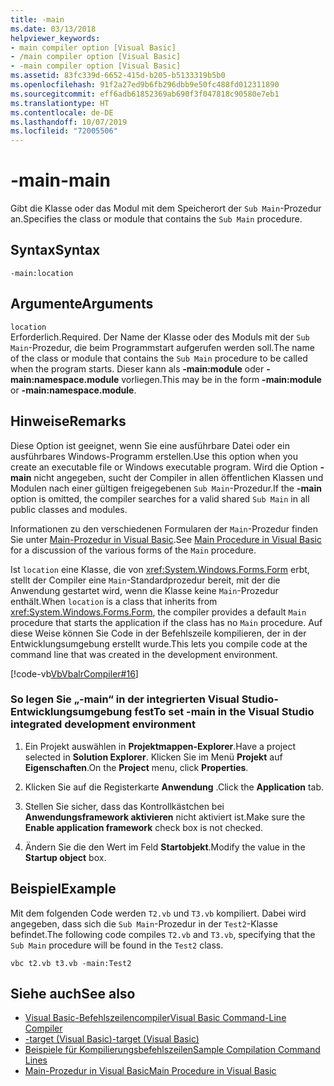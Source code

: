```yaml
---
title: -main
ms.date: 03/13/2018
helpviewer_keywords:
- main compiler option [Visual Basic]
- /main compiler option [Visual Basic]
- -main compiler option [Visual Basic]
ms.assetid: 83fc339d-6652-415d-b205-b5133319b5b0
ms.openlocfilehash: 91f2a27ed9b6fb296dbb9e50fc488fd012311890
ms.sourcegitcommit: eff6adb61852369ab690f3f047818c90580e7eb1
ms.translationtype: HT
ms.contentlocale: de-DE
ms.lasthandoff: 10/07/2019
ms.locfileid: "72005506"
---
```

# <a name="-main"></a><span data-ttu-id="819c1-102">-main</span><span class="sxs-lookup"><span data-stu-id="819c1-102">-main</span></span>
<span data-ttu-id="819c1-103">Gibt die Klasse oder das Modul mit dem Speicherort der `Sub Main`-Prozedur an.</span><span class="sxs-lookup"><span data-stu-id="819c1-103">Specifies the class or module that contains the `Sub Main` procedure.</span></span>  
  
## <a name="syntax"></a><span data-ttu-id="819c1-104">Syntax</span><span class="sxs-lookup"><span data-stu-id="819c1-104">Syntax</span></span>  
  
```console  
-main:location  
```  
  
## <a name="arguments"></a><span data-ttu-id="819c1-105">Argumente</span><span class="sxs-lookup"><span data-stu-id="819c1-105">Arguments</span></span>  
 `location`  
 <span data-ttu-id="819c1-106">Erforderlich.</span><span class="sxs-lookup"><span data-stu-id="819c1-106">Required.</span></span> <span data-ttu-id="819c1-107">Der Name der Klasse oder des Moduls mit der `Sub Main`-Prozedur, die beim Programmstart aufgerufen werden soll.</span><span class="sxs-lookup"><span data-stu-id="819c1-107">The name of the class or module that contains the `Sub Main` procedure to be called when the program starts.</span></span> <span data-ttu-id="819c1-108">Dieser kann als **-main:module** oder **-main:namespace.module** vorliegen.</span><span class="sxs-lookup"><span data-stu-id="819c1-108">This may be in the form **-main:module** or **-main:namespace.module**.</span></span>  
  
## <a name="remarks"></a><span data-ttu-id="819c1-109">Hinweise</span><span class="sxs-lookup"><span data-stu-id="819c1-109">Remarks</span></span>  
 <span data-ttu-id="819c1-110">Diese Option ist geeignet, wenn Sie eine ausführbare Datei oder ein ausführbares Windows-Programm erstellen.</span><span class="sxs-lookup"><span data-stu-id="819c1-110">Use this option when you create an executable file or Windows executable program.</span></span> <span data-ttu-id="819c1-111">Wird die Option **-main** nicht angegeben, sucht der Compiler in allen öffentlichen Klassen und Modulen nach einer gültigen freigegebenen `Sub Main`-Prozedur.</span><span class="sxs-lookup"><span data-stu-id="819c1-111">If the **-main** option is omitted, the compiler searches for a valid shared `Sub Main` in all public classes and modules.</span></span>  
  
 <span data-ttu-id="819c1-112">Informationen zu den verschiedenen Formularen der `Main`-Prozedur finden Sie unter [Main-Prozedur in Visual Basic](../../../visual-basic/programming-guide/program-structure/main-procedure.md).</span><span class="sxs-lookup"><span data-stu-id="819c1-112">See [Main Procedure in Visual Basic](../../../visual-basic/programming-guide/program-structure/main-procedure.md) for a discussion of the various forms of the `Main` procedure.</span></span>  
  
 <span data-ttu-id="819c1-113">Ist `location` eine Klasse, die von <xref:System.Windows.Forms.Form> erbt, stellt der Compiler eine `Main`-Standardprozedur bereit, mit der die Anwendung gestartet wird, wenn die Klasse keine `Main`-Prozedur enthält.</span><span class="sxs-lookup"><span data-stu-id="819c1-113">When `location` is a class that inherits from <xref:System.Windows.Forms.Form>, the compiler provides a default `Main` procedure that starts the application if the class has no `Main` procedure.</span></span> <span data-ttu-id="819c1-114">Auf diese Weise können Sie Code in der Befehlszeile kompilieren, der in der Entwicklungsumgebung erstellt wurde.</span><span class="sxs-lookup"><span data-stu-id="819c1-114">This lets you compile code at the command line that was created in the development environment.</span></span>  
  
 [!code-vb[VbVbalrCompiler#16](~/samples/snippets/visualbasic/VS_Snippets_VBCSharp/VbVbalrCompiler/VB/Class1.vb#16)]  
  
### <a name="to-set--main-in-the-visual-studio-integrated-development-environment"></a><span data-ttu-id="819c1-115">So legen Sie „-main“ in der integrierten Visual Studio-Entwicklungsumgebung fest</span><span class="sxs-lookup"><span data-stu-id="819c1-115">To set -main in the Visual Studio integrated development environment</span></span>  
  
1. <span data-ttu-id="819c1-116">Ein Projekt auswählen in **Projektmappen-Explorer**.</span><span class="sxs-lookup"><span data-stu-id="819c1-116">Have a project selected in **Solution Explorer**.</span></span> <span data-ttu-id="819c1-117">Klicken Sie im Menü **Projekt** auf **Eigenschaften**.</span><span class="sxs-lookup"><span data-stu-id="819c1-117">On the **Project** menu, click **Properties**.</span></span>  
  
2. <span data-ttu-id="819c1-118">Klicken Sie auf die Registerkarte **Anwendung** .</span><span class="sxs-lookup"><span data-stu-id="819c1-118">Click the **Application** tab.</span></span>  
  
3. <span data-ttu-id="819c1-119">Stellen Sie sicher, dass das Kontrollkästchen bei **Anwendungsframework aktivieren** nicht aktiviert ist.</span><span class="sxs-lookup"><span data-stu-id="819c1-119">Make sure the **Enable application framework** check box is not checked.</span></span>  
  
4. <span data-ttu-id="819c1-120">Ändern Sie die den Wert im Feld **Startobjekt**.</span><span class="sxs-lookup"><span data-stu-id="819c1-120">Modify the value in the **Startup object** box.</span></span>  
  
## <a name="example"></a><span data-ttu-id="819c1-121">Beispiel</span><span class="sxs-lookup"><span data-stu-id="819c1-121">Example</span></span>  
 <span data-ttu-id="819c1-122">Mit dem folgenden Code werden `T2.vb` und `T3.vb` kompiliert. Dabei wird angegeben, dass sich die `Sub Main`-Prozedur in der `Test2`-Klasse befindet.</span><span class="sxs-lookup"><span data-stu-id="819c1-122">The following code compiles `T2.vb` and `T3.vb`, specifying that the `Sub Main` procedure will be found in the `Test2` class.</span></span>  
  
```console
vbc t2.vb t3.vb -main:Test2  
```  
  
## <a name="see-also"></a><span data-ttu-id="819c1-123">Siehe auch</span><span class="sxs-lookup"><span data-stu-id="819c1-123">See also</span></span>

- [<span data-ttu-id="819c1-124">Visual Basic-Befehlszeilencompiler</span><span class="sxs-lookup"><span data-stu-id="819c1-124">Visual Basic Command-Line Compiler</span></span>](../../../visual-basic/reference/command-line-compiler/index.md)
- [<span data-ttu-id="819c1-125">-target (Visual Basic)</span><span class="sxs-lookup"><span data-stu-id="819c1-125">-target (Visual Basic)</span></span>](../../../visual-basic/reference/command-line-compiler/target.md)
- [<span data-ttu-id="819c1-126">Beispiele für Kompilierungsbefehlszeilen</span><span class="sxs-lookup"><span data-stu-id="819c1-126">Sample Compilation Command Lines</span></span>](../../../visual-basic/reference/command-line-compiler/sample-compilation-command-lines.md)
- [<span data-ttu-id="819c1-127">Main-Prozedur in Visual Basic</span><span class="sxs-lookup"><span data-stu-id="819c1-127">Main Procedure in Visual Basic</span></span>](../../../visual-basic/programming-guide/program-structure/main-procedure.md)
